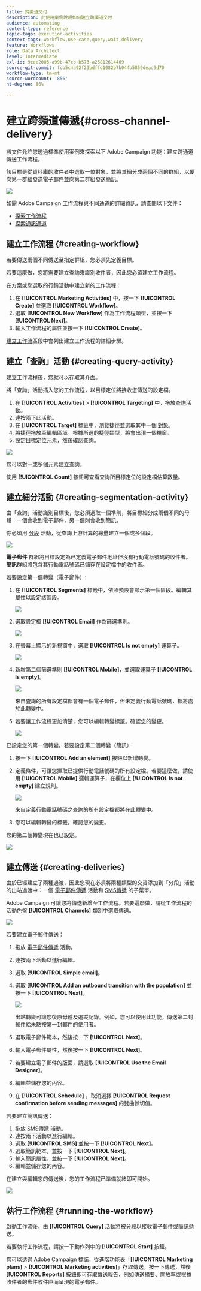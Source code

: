 ```yaml
---
title: 跨渠道交付
description: 此使用案例說明如何建立跨渠道交付
audience: automating
content-type: reference
topic-tags: execution-activities
context-tags: workflow,use-case,query,wait,delivery
feature: Workflows
role: Data Architect
level: Intermediate
exl-id: 9cee2005-a99b-47cb-b573-a25812614409
source-git-commit: fcb5c4a92f23bdffd1082b7b044b5859dead9d70
workflow-type: tm+mt
source-wordcount: '856'
ht-degree: 86%

---
```


# 建立跨頻道傳遞{#cross-channel-delivery}

該文件允許您透過標準使用案例來探索以下 Adobe Campaign 功能：建立跨通道傳送工作流程。

該目標是從資料庫的收件者中選取一位對象，並將其細分成兩個不同的群組，以便向第一群組發送電子郵件並向第二群組發送簡訊。

![](assets/wkf_segment_overview.png)

如需 Adobe Campaign 工作流程與不同通道的詳細資訊，請查閱以下文件：

* [探索工作流程](../../automating/using/get-started-workflows.md)
* [探索通訊通道](../../channels/using/get-started-communication-channels.md)

## 建立工作流程 {#creating-workflow}

若要傳送兩個不同傳送至指定群組，您必須先定義目標。

若要這麼做，您將需要建立查詢來識別收件者，因此您必須建立工作流程。

在方案或您選取的行銷活動中建立新的工作流程：

1. 在 **[!UICONTROL Marketing Activities]** 中，按一下 **[!UICONTROL Create]** 並選取 **[!UICONTROL Workflow]**。
1. 選取 **[!UICONTROL New Workflow]** 作為工作流程類型，並按一下 **[!UICONTROL Next]**。
1. 輸入工作流程的屬性並按一下 **[!UICONTROL Create]**。

[建立工作流](../../automating/using/building-a-workflow.md)區段中會列出建立工作流程的詳細步驟。

## 建立「查詢」活動 {#creating-query-activity}

建立工作流程後，您就可以存取其介面。

將「查詢」活動插入您的工作流程，以目標定位將接收您傳送的設定檔。

1. 在 **[!UICONTROL Activities]** > **[!UICONTROL Targeting]** 中，拖放[查詢](../../automating/using/query.md)活動。
1. 連按兩下此活動。
1. 在 **[!UICONTROL Target]** 標籤中，瀏覽捷徑並選取其中一個 [對象](../../audiences/using/about-audiences.md)。
1. 將捷徑拖放至編輯區域。根據所選的捷徑類型，將會出現一個視窗。
1. 設定目標定位元素，然後確認查詢。

![](assets/wkf_segment_query.png)

您可以對一或多個元素建立查詢。

使用 **[!UICONTROL Count]** 按鈕可查看查詢所目標定位的設定檔估算數量。

## 建立細分活動 {#creating-segmentation-activity}

由「查詢」活動識別目標後，您必須選取一個準則，將目標細分成兩個不同的母體：一個會收到電子郵件，另一個則會收到簡訊。

你必須用 [分段](../../automating/using/segmentation.md) 活動，從查詢上游計算的總量建立一個或多個段。

![](assets/wkf_segment_activity.png)

**電子郵件** 群組將目標設定為已定義電子郵件地址但沒有行動電話號碼的收件者。**簡訊**&#x200B;群組將包含其行動電話號碼已儲存在設定檔中的收件者。

若要設定第一個轉變（電子郵件）:

1. 在 **[!UICONTROL Segments]** 標籤中，依照預設會顯示第一個區段。編輯其屬性以設定該區段。

   ![](assets/wkf_segment_properties.png)

1. 選取設定檔 **[!UICONTROL Email]** 作為篩選準則。

   ![](assets/wkf_segment_email.png)

1. 在螢幕上顯示的新視窗中，選取 **[!UICONTROL Is not empty]** 運算子。

   ![](assets/wkf_segment_email_not_empty.png)

1. 新增第二個篩選準則 **[!UICONTROL Mobile]**，並選取運算子 **[!UICONTROL Is empty]**。

   ![](assets/wkf_segment_mobile_empty.png)

   來自査詢的所有設定檔都會有一個電子郵件，但未定義行動電話號碼，都將處於此轉變中。

1. 若要讓工作流程更加清楚，您可以編輯轉變標籤。確認您的變更。

   ![](assets/wkf_segment_transition_label.png)

已設定您的第一個轉變。若要設定第二個轉變（簡訊）：

1. 按一下 **[!UICONTROL Add an element]** 按鈕以新增轉變。
1. 定義條件，可讓您擷取已提供行動電話號碼的所有設定檔。若要這麼做，請使用 **[!UICONTROL Mobile]** 邏輯運算子，在欄位上 **[!UICONTROL Is not empty]** 建立規則。

   ![](assets/wkf_segment_mobile_not_empty.png)

   來自定義行動電話號碼之查詢的所有設定檔都將在此轉變中。

1. 您可以編輯轉變的標籤。確認您的變更。

您的第二個轉變現在也已設定。

![](assets/wkf_segment_transitions.png)

## 建立傳送 {#creating-deliveries}

由於已經建立了兩種過渡，因此您現在必須將兩種類型的交貨添加到「分段」活動的出站過渡中：一個 [電子郵件傳遞](../../automating/using/email-delivery.md) 活動和 [SMS傳遞](../../automating/using/sms-delivery.md) 的子菜單。

Adobe Campaign 可讓您將傳送新增至工作流程。若要這麼做，請從工作流程的活動色盤 **[!UICONTROL Channels]** 類別中選取傳送。

![](assets/wkf_segment_deliveries1.png)

若要建立電子郵件傳送：

1. 拖放 [電子郵件傳遞](../../automating/using/email-delivery.md) 活動。
1. 連按兩下活動以進行編輯。
1. 選取 **[!UICONTROL Simple email]**。
1. 選取 **[!UICONTROL Add an outbound transition with the population]** 並按一下 **[!UICONTROL Next]**。

   ![](assets/wkf_segment_deliveries2.png)

   出站轉變可讓您復原母體及追蹤記錄。例如，您可以使用此功能，傳送第二封郵件給未點按第一封郵件的使用者。

1. 選取電子郵件範本，然後按一下 **[!UICONTROL Next]**。
1. 輸入電子郵件屬性，然後按一下 **[!UICONTROL Next]**。
1. 若要建立電子郵件的版面，請選取 **[!UICONTROL Use the Email Designer]**。
1. 編輯並儲存您的內容。
1. 在 **[!UICONTROL Schedule]** ，取消選擇 **[!UICONTROL Request confirmation before sending messages]** 的雙曲餘切值。

若要建立簡訊傳送：

1. 拖放 [SMS傳遞](../../automating/using/sms-delivery.md) 活動。
1. 連按兩下活動以進行編輯。
1. 選取 **[!UICONTROL SMS]** 並按一下 **[!UICONTROL Next]**。
1. 選取簡訊範本，並按一下 **[!UICONTROL Next]**。
1. 輸入簡訊屬性，並按一下 **[!UICONTROL Next]**。
1. 編輯並儲存您的內容。

在建立與編輯您的傳送後，您的工作流程已準備就緒即可開始。

![](assets/wkf_segment_deliveries.png)

## 執行工作流程 {#running-the-workflow}

啟動工作流後，由 **[!UICONTROL Query]** 活動將被分段以接收電子郵件或簡訊遞送。

若要執行工作流程，請按一下動作列中的 **[!UICONTROL Start]** 按鈕。

您可以透過 Adobe Campaign 標誌，從進階功能表「**[!UICONTROL Marketing plans]** > **[!UICONTROL Marketing activities]**」存取傳送。按一下傳送，然後 **[!UICONTROL Reports]** 按鈕即可存取[傳送報告](../../reporting/using/about-dynamic-reports.md#accessing-dynamic-reports)，例如傳送摘要、開放率或根據收件者的郵件收件匣而呈現的電子郵件。
